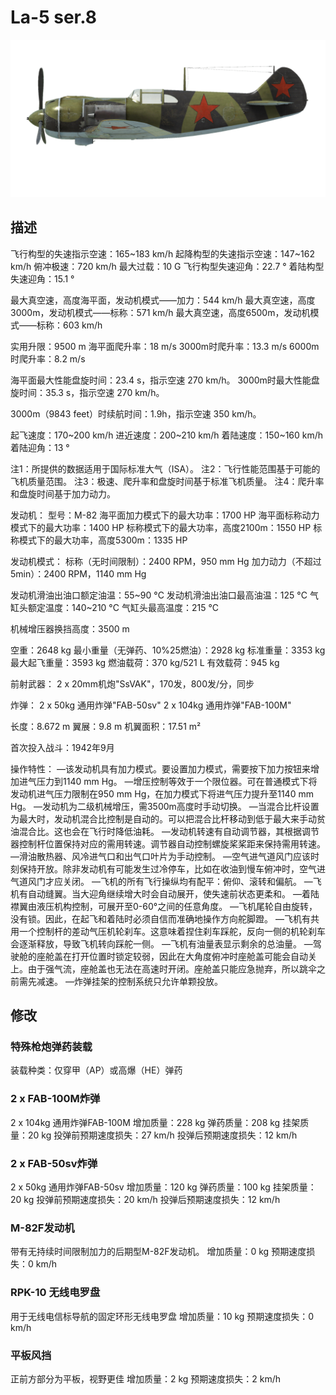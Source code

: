 ﻿# La-5 ser.8

![la5s8](../images/la5s8.png)

## 描述

飞行构型的失速指示空速：165~183 km/h
起降构型的失速指示空速：147~162 km/h
俯冲极速：720 km/h
最大过载：10 G
飞行构型失速迎角：22.7 °
着陆构型失速迎角：15.1 °

最大真空速，高度海平面，发动机模式——加力：544 km/h
最大真空速，高度3000m，发动机模式——标称：571 km/h
最大真空速，高度6500m，发动机模式——标称：603 km/h

实用升限：9500 m
海平面爬升率：18 m/s
3000m时爬升率：13.3 m/s
6000m时爬升率：8.2 m/s

海平面最大性能盘旋时间：23.4 s，指示空速 270 km/h。
3000m时最大性能盘旋时间：35.3 s，指示空速 270 km/h。

3000m（9843 feet）时续航时间：1.9h，指示空速 350 km/h。

起飞速度：170~200 km/h
进近速度：200~210 km/h
着陆速度：150~160 km/h
着陆迎角：13 °

注1：所提供的数据适用于国际标准大气（ISA）。
注2：飞行性能范围基于可能的飞机质量范围。
注3：极速、爬升率和盘旋时间基于标准飞机质量。
注4：爬升率和盘旋时间基于加力动力。

发动机：
型号：M-82
海平面加力模式下的最大功率：1700 HP
海平面标称动力模式下的最大功率：1400 HP
标称模式下的最大功率，高度2100m：1550 HP
标称模式下的最大功率，高度5300m：1335 HP

发动机模式：
标称（无时间限制）：2400 RPM，950 mm Hg
加力动力（不超过5min）：2400 RPM，1140 mm Hg

发动机滑油出油口额定油温：55~90 °C
发动机滑油出油口最高油温：125 °C
气缸头额定温度：140~210 °C
气缸头最高温度：215 °C

机械增压器换挡高度：3500 m

空重：2648 kg
最小重量（无弹药、10%25燃油）：2928 kg
标准重量：3353 kg
最大起飞重量：3593 kg
燃油载荷：370 kg/521 L
有效载荷：945 kg

前射武器：
2 x 20mm机炮"SsVAK"，170发，800发/分，同步

炸弹：
2 x 50kg 通用炸弹"FAB-50sv"
2 x 104kg 通用炸弹"FAB-100M"

长度：8.672 m
翼展：9.8 m
机翼面积：17.51 m²

首次投入战斗：1942年9月

操作特性：
—该发动机具有加力模式。要设置加力模式，需要按下加力按钮来增加进气压力到1140 mm Hg。
—增压控制等效于一个限位器。可在普通模式下将发动机进气压力限制在950 mm Hg，在加力模式下将进气压力提升至1140 mm Hg。
—发动机为二级机械增压，需3500m高度时手动切换。
—当混合比杆设置为最大时，发动机混合比控制是自动的。可以把混合比杆移动到低于最大来手动贫油混合比。这也会在飞行时降低油耗。
—发动机转速有自动调节器，其根据调节器控制杆位置保持对应的需用转速。调节器自动控制螺旋桨桨距来保持需用转速。
—滑油散热器、风冷进气口和出气口叶片为手动控制。
—空气进气道风门应该时刻保持开放。除非发动机有可能发生过冷停车，比如在收油到慢车俯冲时，空气进气道风门才应关闭。
—飞机的所有飞行操纵均有配平：俯仰、滚转和偏航。
—飞机有自动缝翼。当大迎角继续增大时会自动展开，使失速前状态更柔和。
—着陆襟翼由液压机构控制，可展开至0-60°之间的任意角度。
—飞机尾轮自由旋转，没有锁。因此，在起飞和着陆时必须自信而准确地操作方向舵脚蹬。
—飞机有共用一个控制杆的差动气压机轮刹车。这意味着捏住刹车踩舵，反向一侧的机轮刹车会逐渐释放，导致飞机转向踩舵一侧。
—飞机有油量表显示剩余的总油量。
—驾驶舱的座舱盖在打开位置时锁定较弱，因此在大角度俯冲时座舱盖可能会自动关上。由于强气流，座舱盖也无法在高速时开闭。座舱盖只能应急抛弃，所以跳伞之前需先减速。
—炸弹挂架的控制系统只允许单颗投放。

## 修改


### 特殊枪炮弹药装载

装载种类：仅穿甲（AP）或高爆（HE）弹药

### 2 x FAB-100M炸弹

2 x 104kg 通用炸弹FAB-100M
增加质量：228 kg
弹药质量：208 kg
挂架质量：20 kg
投弹前预期速度损失：27 km/h
投弹后预期速度损失：12 km/h

### 2 x FAB-50sv炸弹

2 x 50kg 通用炸弹FAB-50sv
增加质量：120 kg
弹药质量：100 kg
挂架质量：20 kg
投弹前预期速度损失：20 km/h
投弹后预期速度损失：12 km/h

### M-82F发动机

带有无持续时间限制加力的后期型M-82F发动机。
增加质量：0 kg
预期速度损失：0 km/h

### RPK-10 无线电罗盘

用于无线电信标导航的固定环形无线电罗盘
增加质量：10 kg
预期速度损失：0 km/h

### 平板风挡

正前方部分为平板，视野更佳
增加质量：2 kg
预期速度损失：2 km/h